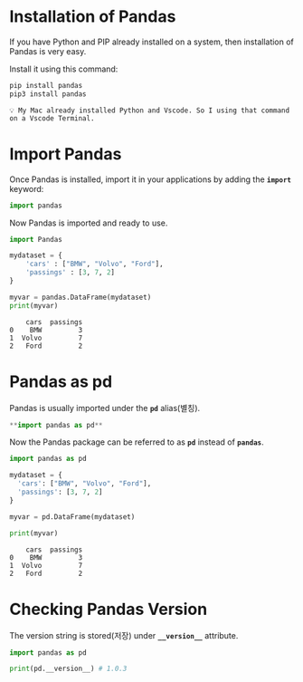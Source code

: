 # Installation of Pandas

If you have Python and PIP already installed on a system, then installation of Pandas is very easy.

Install it using this command:

```python
pip install pandas
pip3 install pandas
```

```
💡 My Mac already installed Python and Vscode. So I using that command on a Vscode Terminal.
```

# Import Pandas

Once Pandas is installed, import it in your applications by adding the **`import`** keyword:

```python
import pandas
```

Now Pandas is imported and ready to use.

```python
import Pandas

mydataset = {
	'cars' : ["BMW", "Volvo", "Ford"],
	'passings' : [3, 7, 2]
}

myvar = pandas.DataFrame(mydataset)
print(myvar)
```

```
    cars  passings
0    BMW         3
1  Volvo         7
2   Ford         2
```

# Pandas as pd

Pandas is usually imported under the **`pd`** alias(별칭).

```python
**import pandas as pd**
```

Now the Pandas package can be referred to as **`pd`** instead of **`pandas`**.

```python
import pandas as pd

mydataset = {
  'cars': ["BMW", "Volvo", "Ford"],
  'passings': [3, 7, 2]
}

myvar = pd.DataFrame(mydataset)

print(myvar)
```

```
    cars  passings
0    BMW         3
1  Volvo         7
2   Ford         2
```

# Checking Pandas Version

The version string is stored(저장) under **`__version__`** attribute.

```python
import pandas as pd

print(pd.__version__) # 1.0.3
```
